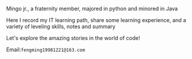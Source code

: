 Mingo jr., a fraternity member, majored in python and minored in Java

Here I record my IT learning path, share some learning experience, and a variety of leveling skills, notes and summary


Let's explore the amazing stories in the world of code!

Email:`fengming19981221@163.com`